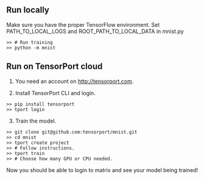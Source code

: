 ## Run locally
Make sure you have the proper TensorFlow environment.
Set PATH_TO_LOCAL_LOGS and ROOT_PATH_TO_LOCAL_DATA in mnist.py

```shell
>> # Run training
>> python -m mnist
```

## Run on TensorPort cloud

1) You need an account on http://tensorport.com.

2) Install TensorPort CLI and login.
```shell
>> pip install tensorport
>> tport login
```

3) Train the model.
```shell
>> git clone git@github.com:tensorport/mnist.git
>> cd mnist
>> tport create project
>> # Follow instructions.
>> tport train
>> # Choose how many GPU or CPU needed.
```

Now you should be able to login to matrix and see your model being trained!

